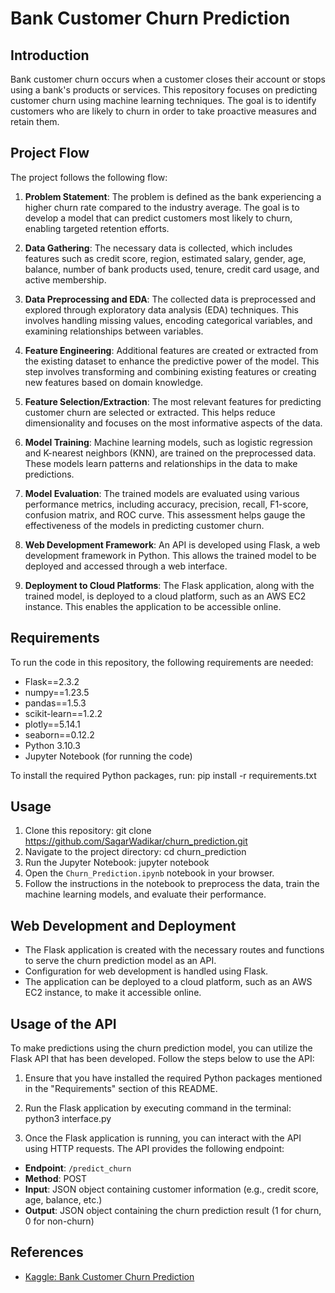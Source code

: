 # Bank Customer Churn Prediction

## Introduction

Bank customer churn occurs when a customer closes their account or stops using a bank's products or services. This repository focuses on predicting customer churn using machine learning techniques. The goal is to identify customers who are likely to churn in order to take proactive measures and retain them.

## Project Flow

The project follows the following flow:

1. **Problem Statement**: The problem is defined as the bank experiencing a higher churn rate compared to the industry average. The goal is to develop a model that can predict customers most likely to churn, enabling targeted retention efforts.

2. **Data Gathering**: The necessary data is collected, which includes features such as credit score, region, estimated salary, gender, age, balance, number of bank products used, tenure, credit card usage, and active membership.

3. **Data Preprocessing and EDA**: The collected data is preprocessed and explored through exploratory data analysis (EDA) techniques. This involves handling missing values, encoding categorical variables, and examining relationships between variables.

4. **Feature Engineering**: Additional features are created or extracted from the existing dataset to enhance the predictive power of the model. This step involves transforming and combining existing features or creating new features based on domain knowledge.

5. **Feature Selection/Extraction**: The most relevant features for predicting customer churn are selected or extracted. This helps reduce dimensionality and focuses on the most informative aspects of the data.

6. **Model Training**: Machine learning models, such as logistic regression and K-nearest neighbors (KNN), are trained on the preprocessed data. These models learn patterns and relationships in the data to make predictions.

7. **Model Evaluation**: The trained models are evaluated using various performance metrics, including accuracy, precision, recall, F1-score, confusion matrix, and ROC curve. This assessment helps gauge the effectiveness of the models in predicting customer churn.

8. **Web Development Framework**: An API is developed using Flask, a web development framework in Python. This allows the trained model to be deployed and accessed through a web interface.

9. **Deployment to Cloud Platforms**: The Flask application, along with the trained model, is deployed to a cloud platform, such as an AWS EC2 instance. This enables the application to be accessible online.

## Requirements

To run the code in this repository, the following requirements are needed:

- Flask==2.3.2
- numpy==1.23.5
- pandas==1.5.3
- scikit-learn==1.2.2
- plotly==5.14.1
- seaborn==0.12.2
- Python 3.10.3
- Jupyter Notebook (for running the code)

To install the required Python packages, run:
pip install -r requirements.txt


## Usage

1. Clone this repository: git clone https://github.com/SagarWadikar/churn_prediction.git
2. Navigate to the project directory: cd churn_prediction
3. Run the Jupyter Notebook: jupyter notebook
4. Open the `Churn_Prediction.ipynb` notebook in your browser.
5. Follow the instructions in the notebook to preprocess the data, train the machine learning models, and evaluate their performance.

## Web Development and Deployment

- The Flask application is created with the necessary routes and functions to serve the churn prediction model as an API.
- Configuration for web development is handled using Flask.
- The application can be deployed to a cloud platform, such as an AWS EC2 instance, to make it accessible online.

## Usage of the API

To make predictions using the churn prediction model, you can utilize the Flask API that has been developed. Follow the steps below to use the API:

1. Ensure that you have installed the required Python packages mentioned in the "Requirements" section of this README.

2. Run the Flask application by executing command in the terminal: python3 interface.py
   
3. Once the Flask application is running, you can interact with the API using HTTP requests. The API provides the following endpoint:

- **Endpoint**: `/predict_churn`
- **Method**: POST
- **Input**: JSON object containing customer information (e.g., credit score, age, balance, etc.)
- **Output**: JSON object containing the churn prediction result (1 for churn, 0 for non-churn)

## References

- [Kaggle: Bank Customer Churn Prediction](https://www.kaggle.com/code/nasirislamsujan/bank-customer-churn-prediction)






